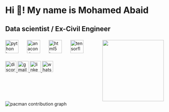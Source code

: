 <h1 align="left">Hi 👋! My name is Mohamed Abaid</h1>

###

<h2 align="left">Data scientist / Ex-Civil Engineer</h2>

###

<img align="right" height="195" src="https://media4.giphy.com/media/v1.Y2lkPTc5MGI3NjExejEzaDBhejllbnl3eHZtenF5bjJvcGJnYnB6aTJ2eTR0OWpyczkxYSZlcD12MV9pbnRlcm5hbF9naWZfYnlfaWQmY3Q9Zw/Afyn4KMQBrsTnJYZwN/giphy.gif"  />

###

<div align="left">
  <img src="https://cdn.jsdelivr.net/gh/devicons/devicon/icons/python/python-original.svg" height="42" alt="python logo"  />
  <img width="19" />
  <img src="https://cdn.jsdelivr.net/gh/devicons/devicon/icons/anaconda/anaconda-original.svg" height="42" alt="anaconda logo"  />
  <img width="19" />
  <img src="https://cdn.jsdelivr.net/gh/devicons/devicon/icons/html5/html5-original.svg" height="42" alt="html5 logo"  />
  <img width="19" />
  <img src="https://cdn.jsdelivr.net/gh/devicons/devicon/icons/tensorflow/tensorflow-original.svg" height="42" alt="tensorflow logo"  />
</div>

###

<div align="left">
  <a href="https://discord.com/channels/@mohamedshaher0852" target="_blank">
    <img src="https://img.shields.io/static/v1?message=Discord&logo=discord&label=&color=7289DA&logoColor=white&labelColor=&style=for-the-badge" height="35" alt="discord logo"  />
  </a>
  <a href="mohamedshahher@gmail.com" target="_blank">
    <img src="https://img.shields.io/static/v1?message=Gmail&logo=gmail&label=&color=D14836&logoColor=white&labelColor=&style=for-the-badge" height="35" alt="gmail logo"  />
  </a>
  <a href="https://www.linkedin.com/in/mohamed-abaid-509397262/" target="_blank">
    <img src="https://img.shields.io/static/v1?message=LinkedIn&logo=linkedin&label=&color=0077B5&logoColor=white&labelColor=&style=for-the-badge" height="35" alt="linkedin logo"  />
  </a>
  <img src="https://img.shields.io/static/v1?message=Whatsapp&logo=whatsapp&label=&color=25D366&logoColor=white&labelColor=&style=for-the-badge" height="35" alt="whatsapp logo"  />
</div>

###

<br clear="both">

<picture>
  <source media="(prefers-color-scheme: dark)" srcset="https://raw.githubusercontent.com/Shaher-Abaid/Shaher-Abaid/output/pacman-contribution-graph-dark.svg">
  <source media="(prefers-color-scheme: light)" srcset="https://raw.githubusercontent.com/Shaher-Abaid/Shaher-Abaid/output/pacman-contribution-graph.svg">
  <img alt="pacman contribution graph" src="https://raw.githubusercontent.com/Shaher-Abaid/Shaher-Abaid/output/pacman-contribution-graph.svg">
</picture>

###
